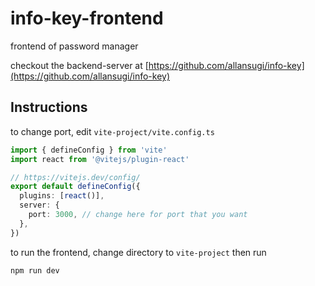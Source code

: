 # info-key-frontend
frontend of password manager

checkout the backend-server at [https://github.com/allansugi/info-key](https://github.com/allansugi/info-key)

## Instructions
to change port, edit `vite-project/vite.config.ts`
```ts
import { defineConfig } from 'vite'
import react from '@vitejs/plugin-react'

// https://vitejs.dev/config/
export default defineConfig({
  plugins: [react()],
  server: {
    port: 3000, // change here for port that you want
  },
})
```

to run the frontend, change directory to `vite-project` then run
```bash
npm run dev
```


